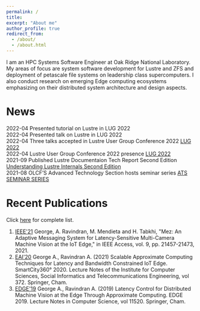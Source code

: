 ```yaml
---
permalink: /
title:
excerpt: "About me"
author_profile: true
redirect_from: 
  - /about/
  - /about.html
---
```


I am an HPC Systems Software Engineer at Oak Ridge National Laboratory. My areas of focus are system software development for Lustre and ZFS and deployment of petascale file systems on leadership class supercomputers. I also conduct research on emerging Edge computing ecosystems emphasizing on their distributed system architecture and design aspects.

News
======
2022-04 Presented tutorial on Lustre in LUG 2022 
<br>2022-04 Presented talk on Lustre in LUG 2022 
<br>2022-04 Three talks accepted in Lustre User Group Conference 2022 [LUG 2022](https://www.opensfs.org/events/lug-2022/)
<br>2022-04 Lustre User Group Conference 2022 presence [LUG 2022](https://www.olcf.ornl.gov/2022/05/04/register-for-lustre-user-group-virtual-conference-2022/)
<br>2021-09 Published Lustre Documentaion Tech Report Second Edition [Understanding Lustre Internals Second Edition](https://www.osti.gov/biblio/1824954-understanding-lustre-internals-second-edition)
<br>2021-08 OLCF’S Advanced Technology Section hosts seminar series [ATS SEMINAR SERIES](https://www.olcf.ornl.gov/2021/08/31/olcfs-advanced-technologies-section-hosts-seminar-series/)

Recent Publications
======
Click [here](https://scholar.google.com/citations?user=eadCChkAAAAJ&hl=en) for complete list.
1. [IEEE'21](https://ieeexplore.ieee.org/abstract/document/9343251) George, A. Ravindran, M. Mendieta and H. Tabkhi, "Mez: An Adaptive Messaging System for Latency-Sensitive Multi-Camera Machine Vision at the IoT Edge," in IEEE Access, vol. 9, pp. 21457-21473, 2021.
1. [EAI'20](https://link.springer.com/chapter/10.1007/978-3-030-76063-2_20) George A., Ravindran A. (2021) Scalable Approximate Computing Techniques for Latency and Bandwidth Constrained IoT Edge. SmartCity360° 2020. Lecture Notes of the Institute for Computer Sciences, Social Informatics and Telecommunications Engineering, vol 372. Springer, Cham.
1. [EDGE'19](https://link.springer.com/chapter/10.1007/978-3-030-23374-7_2) George A., Ravindran A. (2019) Latency Control for Distributed Machine Vision at the Edge Through Approximate Computing. EDGE 2019. Lecture Notes in Computer Science, vol 11520. Springer, Cham.
